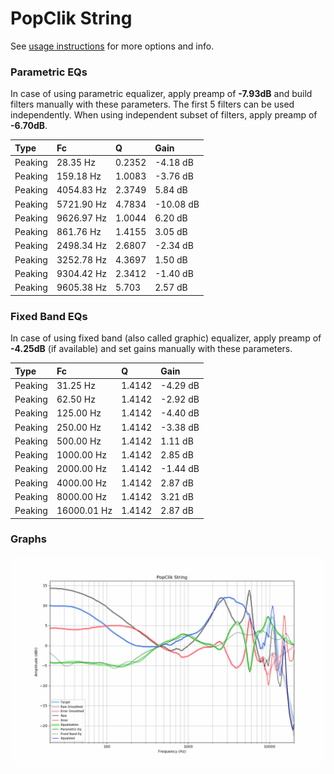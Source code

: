 # PopClik String
See [usage instructions](https://github.com/jaakkopasanen/AutoEq#usage) for more options and info.

### Parametric EQs
In case of using parametric equalizer, apply preamp of **-7.93dB** and build filters manually
with these parameters. The first 5 filters can be used independently.
When using independent subset of filters, apply preamp of **-6.70dB**.

| Type    | Fc         |      Q | Gain      |
|:--------|:-----------|:-------|:----------|
| Peaking | 28.35 Hz   | 0.2352 | -4.18 dB  |
| Peaking | 159.18 Hz  | 1.0083 | -3.76 dB  |
| Peaking | 4054.83 Hz | 2.3749 | 5.84 dB   |
| Peaking | 5721.90 Hz | 4.7834 | -10.08 dB |
| Peaking | 9626.97 Hz | 1.0044 | 6.20 dB   |
| Peaking | 861.76 Hz  | 1.4155 | 3.05 dB   |
| Peaking | 2498.34 Hz | 2.6807 | -2.34 dB  |
| Peaking | 3252.78 Hz | 4.3697 | 1.50 dB   |
| Peaking | 9304.42 Hz | 2.3412 | -1.40 dB  |
| Peaking | 9605.38 Hz | 5.703  | 2.57 dB   |

### Fixed Band EQs
In case of using fixed band (also called graphic) equalizer, apply preamp of **-4.25dB**
(if available) and set gains manually with these parameters.

| Type    | Fc          |      Q | Gain     |
|:--------|:------------|:-------|:---------|
| Peaking | 31.25 Hz    | 1.4142 | -4.29 dB |
| Peaking | 62.50 Hz    | 1.4142 | -2.92 dB |
| Peaking | 125.00 Hz   | 1.4142 | -4.40 dB |
| Peaking | 250.00 Hz   | 1.4142 | -3.38 dB |
| Peaking | 500.00 Hz   | 1.4142 | 1.11 dB  |
| Peaking | 1000.00 Hz  | 1.4142 | 2.85 dB  |
| Peaking | 2000.00 Hz  | 1.4142 | -1.44 dB |
| Peaking | 4000.00 Hz  | 1.4142 | 2.87 dB  |
| Peaking | 8000.00 Hz  | 1.4142 | 3.21 dB  |
| Peaking | 16000.01 Hz | 1.4142 | 2.87 dB  |

### Graphs
![](./PopClik%20String.png)
